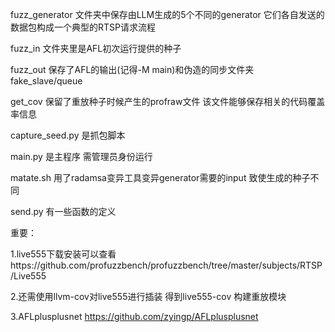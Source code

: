 fuzz_generator 文件夹中保存由LLM生成的5个不同的generator   它们各自发送的数据包构成一个典型的RTSP请求流程

fuzz_in 文件夹里是AFL初次运行提供的种子

fuzz_out 保存了AFL的输出(记得-M main)和伪造的同步文件夹fake_slave/queue

get_cov 保留了重放种子时候产生的profraw文件  该文件能够保存相关的代码覆盖率信息

capture_seed.py 是抓包脚本

main.py 是主程序  需管理员身份运行

matate.sh 用了radamsa变异工具变异generator需要的input 致使生成的种子不同

send.py 有一些函数的定义

重要：

1.live555下载安装可以查看https://github.com/profuzzbench/profuzzbench/tree/master/subjects/RTSP/Live555

2.还需使用llvm-cov对live555进行插装  得到live555-cov 构建重放模块

3.AFLplusplusnet https://github.com/zyingp/AFLplusplusnet

